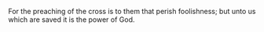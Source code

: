 For the preaching of the cross is to them that perish foolishness; but unto us which are saved it is the power of God.

